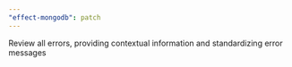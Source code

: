 ```yaml
---
"effect-mongodb": patch
---
```


Review all errors, providing contextual information and standardizing error messages
